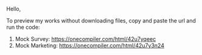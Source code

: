 Hello, 

To preview my works without downloading files, copy and paste the url and run the code:

1. Mock Survey: https://onecompiler.com/html/42u7yqeec
2. Mock Marketing: https://onecompiler.com/html/42u7y3n24


